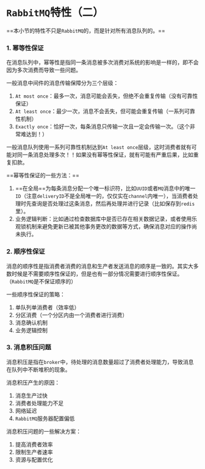 # `RabbitMQ`特性（二）

==本小节的特性不只是`RabbitMQ`的，而是针对所有消息队列的。==

### 1. 幂等性保证

在消息队列中，幂等性是指同一条消息被多次消费对系统的影响是一样的，即不会因为多次消费而导致一些问题。

一般消息中间件的消息传输保障分为三个层级：

1. `At most once`：最多一次，消息可能会丢失，但绝不会重复传输（没有可靠性保证）
2. `At least once`：最少一次，消息不会丢失，但可能会重复传输（一系列可靠性机制）
3. `Exactly once`：恰好一次，每条消息只传输一次且一定会传输一次。（这个非常难达到！）  

一般消息队列使用一系列可靠性机制达到`At least once`层级，这时消费者就有可能对同一条消息处理多次！！如果没有幂等性保证，就有可能有严重后果，比如重复扣款。

==幂等性保证的一些方法：==

1. ==在全局==为每条消息分配一个唯一标识符，比如`UUID`或者`MQ`消息中的唯一`ID`（注意`deliveryID`不是全局唯一的，仅仅实在`channel`内唯一），当消费者处理时先查询是否处理过这条消息，然后再处理并进行记录（比如保存到`redis`里）。
2. 业务逻辑判断：比如通过检查数据库中是否已存在相关数据记录，或者使用乐观锁机制来避免更新已被其他事务更改的数据等方式，确保消息对应的操作尚未执行。

### 2. 顺序性保证

消息的顺序性是指消费者消费的消息和生产者发送消息的顺序是一致的。其实大多数时候是不需要顺序性保证的，但是也有一部分情况需要进行顺序性保证。（`RabbitMQ`是不保证顺序的）

一些顺序性保证的策略：

1. 单队列单消费者（效率低）  
2. 分区消费（一个分区内由一个消费者进行消费）
3. 消息确认机制  
4. 业务逻辑控制  

### 3. 消息积压问题

消息积压是指在`broker`中，待处理的消息数量超过了消费者处理能力，导致消息在队列中不断堆积的现象。

消息积压产生的原因：

1. 消息生产过快  
2. 消费者处理能力不足
3. 网络延迟
4. `RabbitMQ`服务器配置偏低  

消息积压问题的一些解决方案：

1. 提高消费者效率  
2. 限制生产者速率 
3. 资源与配置优化   